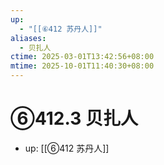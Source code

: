 ```yaml
---
up:
  - "[[⑥412 苏丹人]]"
aliases:
  - 贝扎人
ctime: 2025-03-01T13:42:56+08:00
mtime: 2025-10-01T11:40:30+08:00
---
```


# ⑥412.3 贝扎人

- up: [[⑥412 苏丹人]]
